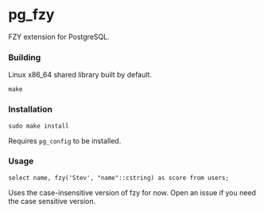 
# pg_fzy

FZY extension for PostgreSQL.

### Building

Linux x86_64 shared library built by default.

```
make
```

### Installation

```
sudo make install
```

Requires `pg_config` to be installed.

### Usage

```
select name, fzy('Stev', "name"::cstring) as score from users;
```

Uses the case-insensitive version of fzy for now. Open an issue if you need
the case sensitive version.
